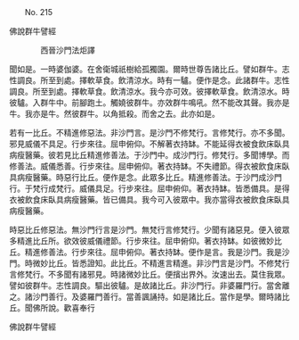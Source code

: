 ﻿　　No. 215

佛說群牛譬經

　　　　西晉沙門法炬譯


聞如是。一時婆伽婆。在舍衛城祇樹給孤獨園。爾時世尊告諸比丘。譬如群牛。志性調良。所至到處。擇軟草食。飲清涼水。時有一驢。便作是念。此諸群牛。志性調良。所至到處。擇軟草食。飲清涼水。我今亦可效。彼擇軟草食。飲清涼水。時彼驢。入群牛中。前腳跑土。觸嬈彼群牛。亦效群牛鳴吼。然不能改其聲。我亦是牛。我亦是牛。然彼群牛。以角抵殺。而舍之去。此亦如是。

若有一比丘。不精進修惡法。非沙門言。是沙門不修梵行。言修梵行。亦不多聞。邪見威儀不具足。行步來往。屈申俯仰。不解著衣持缽。不能延得衣被食飲床臥具病瘦醫藥。彼若見比丘精進修善法。于沙門中。成沙門行。修梵行。多聞博學。而修善法。威儀悉善。行步來往。屈申俯仰。著衣持缽。不失禮節。得衣被飲食床臥具病瘦醫藥。時惡行比丘。便作是念。此眾多比丘。精進修善法。于沙門成沙門行。于梵行成梵行。威儀具足。行步來往。屈申俯仰。著衣持缽。皆悉備具。是得衣被飲食床臥具病瘦醫藥。皆已備具。我今可入彼眾中。我亦當得衣被飲食床臥具病瘦醫藥。

時惡比丘修惡法。無沙門行言是沙門。無梵行言修梵行。少聞有諸惡見。便入彼眾多精進比丘所。欲效彼威儀禮節。行步來往。屈申俯仰。著衣持缽。如彼微妙比丘。精進修善法。行步來往。屈申俯仰。著衣持缽。便作是言。我是沙門。我是沙門。時微妙比丘。皆悉證知。此比丘。不精進言精進。非沙門言是沙門。不修梵行言修梵行。不多聞有諸邪見。時諸微妙比丘。便擯出界外。汝速出去。莫住我眾。譬如彼群牛。志性調良。驅出彼驢。是故諸比丘。非沙門行。非婆羅門行。當舍離之。諸沙門善行。及婆羅門善行。當善諷誦持。如是諸比丘。當作是學。爾時諸比丘。聞佛所說。歡喜奉行

佛說群牛譬經
